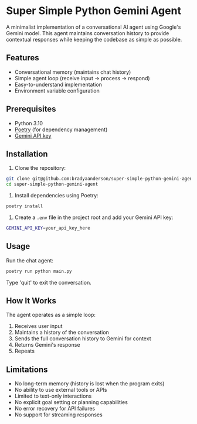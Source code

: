 # Super Simple Python Gemini Agent

A minimalist implementation of a conversational AI agent using Google's Gemini model. This agent maintains conversation history to provide contextual responses while keeping the codebase as simple as possible.

## Features

- Conversational memory (maintains chat history)
- Simple agent loop (receive input → process → respond)
- Easy-to-understand implementation
- Environment variable configuration

## Prerequisites

- Python 3.10
- [Poetry](https://python-poetry.org/docs/) (for dependency management)
- [Gemini API key](https://aistudio.google.com/app/apikey)

## Installation

1. Clone the repository:

```bash
git clone git@github.com:bradyaanderson/super-simple-python-gemini-agent.git
cd super-simple-python-gemini-agent
```

1. Install dependencies using Poetry:

```bash
poetry install
```

1. Create a `.env` file in the project root and add your Gemini API key:

```bash
GEMINI_API_KEY=your_api_key_here
```

## Usage

Run the chat agent:

```bash
poetry run python main.py
```

Type 'quit' to exit the conversation.

## How It Works

The agent operates as a simple loop:

1. Receives user input
2. Maintains a history of the conversation
3. Sends the full conversation history to Gemini for context
4. Returns Gemini's response
5. Repeats

## Limitations

- No long-term memory (history is lost when the program exits)
- No ability to use external tools or APIs
- Limited to text-only interactions
- No explicit goal setting or planning capabilities
- No error recovery for API failures
- No support for streaming responses
